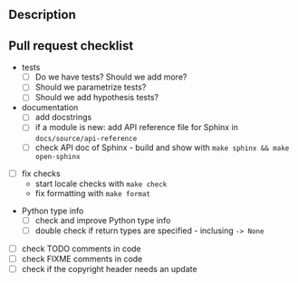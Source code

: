 ## Description

<!-- Please describe your pull request here. -->

## Pull request checklist

- tests
  - [ ] Do we have tests? Should we add more?
  - [ ] Should we parametrize tests?
  - [ ] Should we add hypothesis tests?
- documentation
  - [ ] add docstrings
  - [ ] if a module is new: add API reference file for Sphinx in `docs/source/api-reference`
  - [ ] check API doc of Sphinx - build and show with `make sphinx && make open-sphinx`
- [ ] fix checks
  - start locale checks with `make check`
  - fix formatting with `make format`
- Python type info
  - [ ] check and improve Python type info
  - [ ] double check if return types are specified - inclusing `-> None`
- [ ] check TODO comments in code
- [ ] check FIXME comments in code
- [ ] check if the copyright header needs an update
